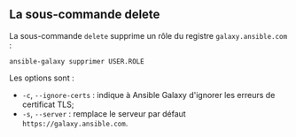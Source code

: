 ## La sous-commande delete

La sous-commande `delete` supprime un rôle du registre `galaxy.ansible.com` :

`ansible-galaxy supprimer USER.ROLE`

Les options sont :
- `-c`, `--ignore-certs` : indique à Ansible Galaxy d'ignorer les erreurs de certificat TLS;
- `-s`, `--server` : remplace le serveur par défaut `https://galaxy.ansible.com`.
